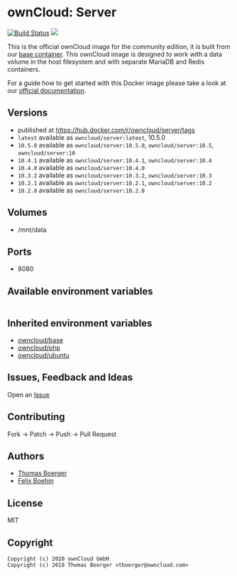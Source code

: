 # ownCloud: Server

[![Build Status](https://cloud.drone.io/api/badges/owncloud-docker/server/status.svg)](https://cloud.drone.io/owncloud-docker/server)
[![](https://images.microbadger.com/badges/image/owncloud/server.svg)](https://microbadger.com/images/owncloud/server "Get your own image badge on microbadger.com")

This is the official ownCloud image for the community edition, it is built from our [base container](https://registry.hub.docker.com/u/owncloud/base/). This ownCloud image is designed to work with a data volume in the host filesystem and with separate MariaDB and Redis containers.

For a guide how to get started with this Docker image please take a look at our [official documentation](https://doc.owncloud.com/server/latest/admin_manual/installation/docker/).

## Versions

* published at https://hub.docker.com/r/owncloud/server/tags
* `latest` available as `owncloud/server:latest`, 10.5.0
* `10.5.0` available as `owncloud/server:10.5.0`, `owncloud/server:10.5`,  `owncloud/server:10`
* `10.4.1` available as `owncloud/server:10.4.1`, `owncloud/server:10.4`
* `10.4.0` available as `owncloud/server:10.4.0`
* `10.3.2` available as `owncloud/server:10.3.2`, `owncloud/server:10.3`
* `10.2.1` available as `owncloud/server:10.2.1`, `owncloud/server:10.2`
* `10.2.0` available as `owncloud/server:10.2.0`

## Volumes

* /mnt/data

## Ports

* 8080

## Available environment variables

```

```

## Inherited environment variables

* [owncloud/base](https://github.com/owncloud-docker/base#available-environment-variables)
* [owncloud/php](https://github.com/owncloud-docker/php#available-environment-variables)
* [owncloud/ubuntu](https://github.com/owncloud-docker/ubuntu#available-environment-variables)

## Issues, Feedback and Ideas

Open an [Issue](https://github.com/owncloud-docker/server/issues)

## Contributing

Fork -> Patch -> Push -> Pull Request

## Authors

* [Thomas Boerger](https://github.com/tboerger)
* [Felix Boehm](https://github.com/felixboehm)

## License

MIT

## Copyright

```
Copyright (c) 2020 ownCloud GmbH
Copyright (c) 2018 Thomas Boerger <tboerger@owncloud.com>
```

